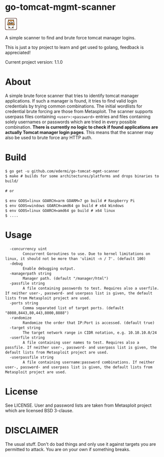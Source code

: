 # go-tomcat-mgmt-scanner

[![baby-gopher](https://raw.githubusercontent.com/drnic/babygopher-site/gh-pages/images/babygopher-logo-small.png)](http://www.babygopher.org)

A simple scanner to find and brute force tomcat manager logins.

This is just a toy project to learn and get used to golang, feedback is appreciated!

Current project version: 1.1.0

# About

A simple brute force scanner that tries to identify tomcat manager applications. If such a manager is found, it tries to find valid login credentials by trying common combinations.
The initial wordlists for credential brute forcing are those from Metasploit. The scanner supports userpass files containing `<user>:<password>` entries and files containing solely usernames or passwords which are tried in every possible combination. **There is currently no logic to check if found applications are actually Tomcat manager login pages**. This means that the scanner may also be used to brute force any HTTP auth.

# Build

```
$ go get -u github.com/edermi/go-tomcat-mgmt-scanner
$ make # builds for some architectures/platforms and drops binaries to build/

# or

$ env GOOS=linux GOARCH=arm GOARM=7 go build # Raspberry Pi
$ env GOOS=windows GOARCH=amd64 go build # x64 Windows
$ env GOOS=linux GOARCH=amd64 go build # x64 linux
$ ....
```

# Usage

```
  -concurrency uint
    	Concurrent Goroutines to use. Due to kernel limitations on linux, it should not be more than 'ulimit -n / 7'. (default 100)
  -debug
    	Enable debugging output.
  -managerpath string
    	Manager path. (default "/manager/html")
  -passfile string
    	A file containing passwords to test. Requires also a userfile. If neither user-, password- and userpass list is given, the default lists from Metasploit project are used.
  -ports string
    	Comma separated list of target ports. (default "8080,8443,80,443,8000,8888")
  -randomize
    	Randomize the order that IP:Port is accessed. (default true)
  -target string
    	The target network range in CIDR notation, e.g. 10.10.10.0/24
  -userfile string
    	A file containing user names to test. Requires also a passfile. If neither user-, password- and userpass list is given, the default lists from Metasploit project are used.
  -userpassfile string
    	A file containing username:password combinations. If neither user-, password- and userpass list is given, the default lists from Metasploit project are used.

```

# License

See LICENSE. User and password lists are taken from Metasploit project which are licensed BSD 3-clause.

# DISCLAIMER

The usual stuff. Don't do bad things and only use it against targets you are permitted to attack. You are on your own if something breaks.
